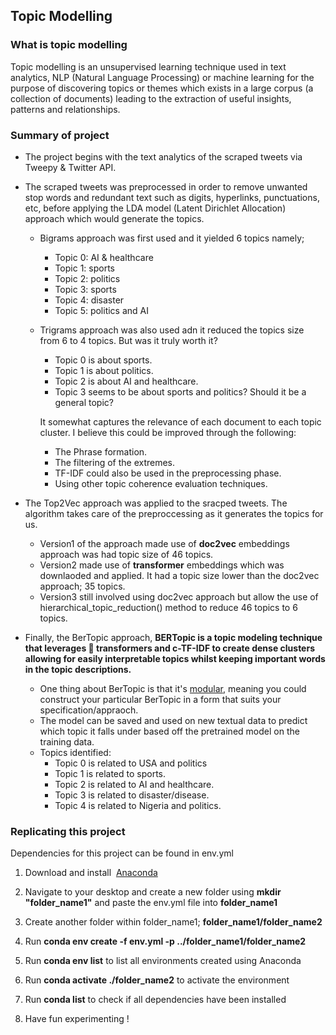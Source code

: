 ## **Topic Modelling**
### **What is topic modelling**

Topic modelling is an unsupervised learning technique used in text analytics, NLP (Natural Language Processing) or machine learning for the purpose of discovering topics or themes which exists in a large corpus (a collection of documents) leading to the extraction of useful insights, patterns and relationships.

### **Summary of project**
- The project begins with the text analytics of the scraped tweets via Tweepy & Twitter API.

- The scraped tweets was preprocessed in order to remove unwanted stop words and redundant text such as digits, hyperlinks, punctuations, etc, before applying the LDA model (Latent Dirichlet Allocation) approach which would generate the topics. 
    - Bigrams approach was first used and it yielded 6 topics namely;
        - Topic 0: AI & healthcare
        - Topic 1: sports 
        - Topic 2: politics
        - Topic 3: sports
        - Topic 4: disaster
        - Topic 5: politics and AI
    - Trigrams approach was also used adn it reduced the topics size from 6 to 4 topics. But was it truly worth it?
        - Topic 0 is about sports.
        - Topic 1 is about politics.
        - Topic 2 is about AI and healthcare.
        - Topic 3 seems to be about sports and politics? Should it be a general topic?
    
        It somewhat captures the relevance of each document to each topic cluster. I believe this could be improved through the following:
        - The Phrase formation.
        - The filtering of the extremes.
        - TF-IDF could also be used in the preprocessing phase.
        - Using other topic coherence evaluation techniques.

- The Top2Vec approach was applied to the sracped tweets. The algorithm takes care of the preproccessing as it generates the topics for us.
    - Version1 of the approach made use of **doc2vec** embeddings approach was had topic size of 46 topics.
    - Version2 made use of **transformer** embeddings which was downlaoded and applied. It had a topic size lower than the doc2vec approach; 35 topics.
    - Version3 still involved using doc2vec approach but  allow the use of hierarchical_topic_reduction() method to reduce  46 topics to 6 topics.

- Finally, the BerTopic approach, **BERTopic is a topic modeling technique that leverages 🤗 transformers and c-TF-IDF to create dense clusters allowing for easily interpretable topics whilst keeping important words in the topic descriptions.** 
    - One thing about BerTopic is that it's [modular](https://maartengr.github.io/BERTopic/algorithm/algorithm.html#code-overview), meaning you could construct your particular BerTopic in a form that suits your specification/appraoch.
    - The model can be saved and used on new textual data to predict which topic it falls under based off the pretrained model on the training data.
    - Topics identified:
        - Topic 0 is related to USA and politics
        - Topic 1 is related to sports.
        - Topic 2 is related to AI and healthcare.
        - Topic 3 is related to disaster/disease.
        - Topic 4 is related to Nigeria and politics.

### **Replicating this project**

Dependencies for this project can be found in env.yml

1. Download and install &nbsp;[Anaconda](https://www.anaconda.com/products/distribution#Downloads)

2. Navigate to your desktop and create a new folder using  **mkdir "folder_name1"** and paste the env.yml file into **folder_name1** 

3. Create another folder within folder_name1; **folder_name1/folder_name2**

4. Run **conda env create -f env.yml -p ../folder_name1/folder_name2**

5. Run **conda env list** to list all environments created using Anaconda

6. Run **conda activate ./folder_name2** to activate the environment

7. Run **conda list** to check if all dependencies have been installed

8. Have fun experimenting !

